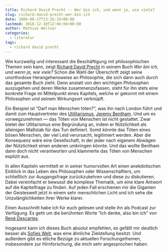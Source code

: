 ```yaml
---
title: Richard David Precht -- Wer bin ich, und wenn ja, wie viele?
slug: richard-david-precht-wer-bin-ich
date: 2009-08-27T13:26:15+00:00
lastmod: 2018-12-10T12:04:04+00:00
author: Mathias Wellner
categories:
  - literatur
tags:
  - richard david precht
---
```

Wie kurzweilig und interessant die Beschäftigung mit philosophischen Themen sein kann, zeigt [Richard David Precht](http://de.wikipedia.org/wiki/Richard_David_Precht) in seinem Buch _Wer bin ich, und wenn ja, wie viele?_ Schon die Wahl der Überschrift zeigt seine unorthodoxe Herangehensweise an Philosophie, die sich dann auch durch das gesamte Buch zieht. Denn anstatt von den wichtigen Philosophen auszugehen und deren Werke zusammenzufassen, steht für ihn stets eine konkrete Frage im Mittelpunkt eines Kapitels, welche er gekonnt mit einem Philosophen und seinem Wirkungsort verknüpft. 
<!--more-->

Ein Beispiel ist &#8220;Darf man Menschen töten?&#8221;, was ihn nach London führt und damit zum Hauptvertreter des [Utilitarismus](http://de.wikipedia.org/wiki/Utilitarismus), [Jeremy Bentham](http://de.wikipedia.org/wiki/Jeremy_Bentham). Und um es vorwegzunehmen &#8212; das Töten von Menschen ist nicht gestattet. Zwar bietet der Utlitarismus eine Begründung an, indem er Nützlichkeit als alleinigen Maßstab für das Tun definiert. Somit könnte das Töten eines bösen Menschen, der viel Leid verursacht, legitimiert werden. Aber die Konsequenz wäre eine Gesellschaft, in der jeder nach eigenem Abwägen der Nützlichkeit einen anderen umbringen könnte. Und das wollte Bentham dann doch nicht verantworten und klammerte das Töten von Menschen explizit aus. 

In allen Kapiteln vermittelt er in seiner humorvollen Art einen anekdotischen Einblick in das Leben des Philosophen oder Wissenschaftlers, um schließlich zur Ausgangsfrage zurückzukehren und diese zu diskutieren. Dabei vereinfacht er bewusst die komplexe Thematik, um eine klare Antwort auf die Kapitelfrage zu finden. Auf jeden Fall erschienen mir die Giganten der Geisteswelt jetzt in einem sehr menschlichen Licht und ich sehe die Unzulänglichkeiten ihrer Werke klarer. 

Einen Ausschnitt habe ich für euch gelesen und stelle ihn als Podcast zur Verfügung. Es geht um die berühmten Worte &#8220;Ich denke, also bin ich&#8221; von [René Descartes](http://de.wikipedia.org/wiki/Descartes). 

Insgesamt kann ich dieses Buch absolut empfehlen, es gefällt mir deutlich besser als [Sofies Welt](http://de.wikipedia.org/wiki/Sofies_Welt), was eine ähnliche Zielstellung besitzt. Und außerdem gibt es etliche Bezüge zu aktuellen Forschungsthemen, insbesondere zur Hirnforschung, die mich sehr angesprochen haben.
